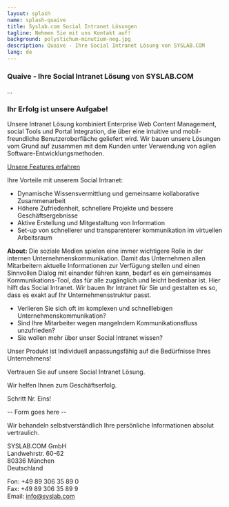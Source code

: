 ```yaml
---
layout: splash
name: splash-quaive
title: Syslab.com Social Intranet Lösungen
tagline: Nehmen Sie mit uns Kontakt auf!
background: polystichum-minutium-neg.jpg
description: Quaive - Ihre Social Intranet Lösung von SYSLAB.COM
lang: de
---
```


### Quaive - Ihre Social Intranet Lösung von SYSLAB.COM

…

### Ihr Erfolg ist unsere Aufgabe!

Unsere Intranet Lösung kombiniert Enterprise Web Content Management, social Tools und Portal Integration, die über eine intuitive und mobil-freundliche Benutzeroberfläche geliefert wird. Wir bauen unsere Lösungen vom Grund auf zusammen mit dem Kunden unter Verwendung von agilen Software-Entwicklungsmethoden.

<a href="/startseite/#intranet-solutions" class="pat-button cta">Unsere Features erfahren</a>

Ihre Vorteile mit unserem Social Intranet:

- Dynamische Wissensvermittlung und gemeinsame kollaborative Zusammenarbeit 
- Höhere Zufriedenheit, schnellere Projekte und bessere Geschäftsergebnisse
- Aktive Erstellung und Mitgestaltung von Information
- Set-up von schnellerer und transparenterer kommunikation im virtuellen Arbeitsraum

**About:** Die soziale Medien spielen eine immer wichtigere Rolle in der internen Unternehmenskommunikation. Damit das Unternehmen allen Mitarbeitern aktuelle Informationen zur Verfügung stellen und einen Sinnvollen Dialog mit einander führen kann, bedarf es ein gemeinsames Kommunikations-Tool, das für alle zugänglich und leicht bedienbar ist. Hier hilft das Social Intranet. Wir bauen Ihr Intranet für Sie und gestalten es so, dass es exakt auf Ihr Unternehmensstruktur passt. 

- Verlieren Sie sich oft im komplexen und schnelllebigen Unternehmenskommunikation?
- Sind Ihre Mitarbeiter wegen mangelndem Kommunikationsfluss unzufrieden? 
- Sie wollen mehr über unser Social Intranet wissen?

Unser Produkt ist Individuell anpassungsfähig auf die Bedürfnisse Ihres Unternehmens!

Vertrauen Sie auf unsere Social Intranet Lösung.

Wir helfen Ihnen zum Geschäftserfolg.

Schritt Nr. Eins!  

-- Form goes here --

Wir behandeln selbstverständlich Ihre persönliche Informationen absolut vertraulich.

SYSLAB.COM GmbH  
Landwehrstr. 60-62  
80336 München  
Deutschland

Fon: +49 89 306 35 89 0  
Fax: +49 89 306 35 89 9  
Email: info@syslab.com